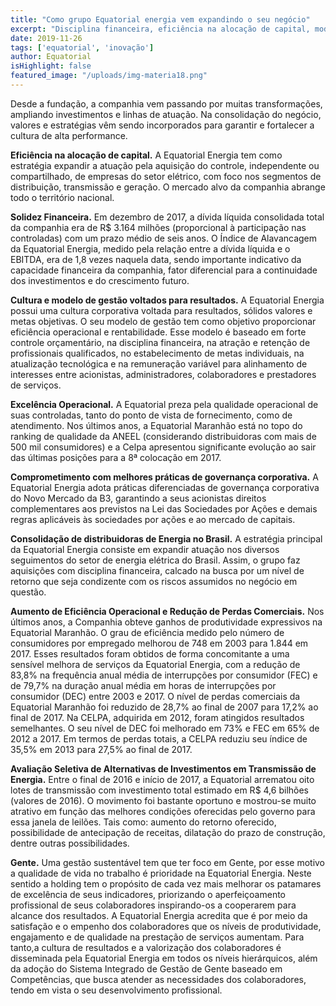 ```yaml
---
title: "Como grupo Equatorial energia vem expandindo o seu negócio"
excerpt: "Disciplina financeira, eficiência na alocação de capital, modelo de gestão voltada para resultados, os valores e as estratégias que norteiam ações da empresa."
date: 2019-11-26
tags: ['equatorial', 'inovação']
author: Equatorial
isHighlight: false
featured_image: "/uploads/img-materia18.png"
---
```


Desde a fundação, a companhia vem passando por muitas transformações, ampliando investimentos e linhas de atuação. Na consolidação do negócio, valores e estratégias vêm sendo incorporados para garantir e fortalecer a cultura de alta performance.

**Eficiência na alocação de capital.** A Equatorial Energia tem como estratégia expandir a atuação pela aquisição do controle, independente ou compartilhado, de empresas do setor elétrico, com foco nos segmentos de distribuição, transmissão e geração. O mercado alvo da companhia abrange todo o território nacional.

**Solidez Financeira.** Em dezembro de 2017, a dívida líquida consolidada total da companhia era de R$ 3.164 milhões (proporcional à participação nas controladas) com um prazo médio de seis anos. O Índice de Alavancagem da Equatorial Energia, medido pela relação entre a dívida líquida e o EBITDA, era de 1,8 vezes naquela data, sendo importante indicativo da capacidade financeira da companhia, fator diferencial para a continuidade dos investimentos e do crescimento futuro.

**Cultura e modelo de gestão voltados para resultados.** A Equatorial Energia possui uma cultura corporativa voltada para resultados, sólidos valores e metas objetivas. O seu modelo de gestão tem como objetivo proporcionar eficiência operacional e rentabilidade. Esse modelo é baseado em forte controle orçamentário, na disciplina financeira, na atração e retenção de profissionais qualificados, no estabelecimento de metas individuais, na atualização tecnológica e na remuneração variável para alinhamento de interesses entre acionistas, administradores, colaboradores e prestadores de serviços.

**Excelência Operacional.** A Equatorial preza pela qualidade operacional de suas controladas, tanto do ponto de vista de fornecimento, como de atendimento. Nos últimos anos, a Equatorial Maranhão está no topo do ranking de qualidade da ANEEL (considerando distribuidoras com mais de 500 mil consumidores) e a Celpa apresentou significante evolução ao sair das últimas posições para a 8ª colocação em 2017.

**Comprometimento com melhores práticas de governança corporativa.** A Equatorial Energia adota práticas diferenciadas de governança corporativa do Novo Mercado da B3, garantindo a seus acionistas direitos complementares aos previstos na Lei das Sociedades por Ações e demais regras aplicáveis às sociedades por ações e ao mercado de capitais.

**Consolidação de distribuidoras de Energia no Brasil.** A estratégia principal da Equatorial Energia consiste em expandir atuação nos diversos seguimentos do setor de energia elétrica do Brasil. Assim, o grupo faz aquisições com disciplina financeira, calcado na busca por um nível de retorno que seja condizente com os riscos assumidos no negócio em questão.

**Aumento de Eficiência Operacional e Redução de Perdas Comerciais.** Nos últimos anos, a Companhia obteve ganhos de produtividade expressivos na Equatorial Maranhão. O grau de eficiência medido pelo número de consumidores por empregado melhorou de 748 em 2003 para 1.844 em 2017. Esses resultados foram obtidos de forma concomitante a uma sensível melhora de serviços da Equatorial Energia, com a redução de 83,8% na frequência anual média de interrupções por consumidor (FEC) e de 79,7% na duração anual média em horas de interrupções por consumidor (DEC) entre 2003 e 2017. O nível de perdas comerciais da Equatorial Maranhão foi reduzido de 28,7% ao final de 2007 para 17,2% ao final de 2017. Na CELPA, adquirida em 2012, foram atingidos resultados semelhantes. O seu nível de DEC foi melhorado em 73% e FEC em 65% de 2012 a 2017. Em termos de perdas totais, a CELPA reduziu seu índice de 35,5% em 2013 para 27,5% ao final de 2017.

**Avaliação Seletiva de Alternativas de Investimentos em Transmissão de Energia.** Entre o final de 2016 e início de 2017, a Equatorial arrematou oito lotes de transmissão com investimento total estimado em R$ 4,6 bilhões (valores de 2016). O movimento foi bastante oportuno e mostrou-se muito atrativo em função das melhores condições oferecidas pelo governo para essa janela de leilões. Tais como: aumento do retorno oferecido, possibilidade de antecipação de receitas, dilatação do prazo de construção, dentre outras possibilidades.

**Gente.** Uma gestão sustentável tem que ter foco em Gente, por esse motivo a qualidade de vida no trabalho é prioridade na Equatorial Energia. Neste sentido a holding tem o propósito de cada vez mais melhorar os patamares de excelência de seus indicadores, priorizando o aperfeiçoamento profissional de seus colaboradores inspirando-os a cooperarem para alcance dos resultados. A Equatorial Energia acredita que é por meio da satisfação e o empenho dos colaboradores que os níveis de produtividade, engajamento e de qualidade na prestação de serviços aumentam. Para tanto,a cultura de resultados e a valorização dos colaboradores é disseminada pela Equatorial Energia em todos os níveis hierárquicos, além da adoção do Sistema Integrado de Gestão de Gente baseado em Competências, que busca atender as necessidades dos colaboradores, tendo em vista o seu desenvolvimento profissional.